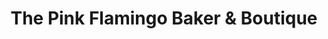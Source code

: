 ---
title: "The Pink Flamingo Baker & Boutique"
url: /bayfield/the-pink-flamingo-baker-and-boutique/
shop: bakery
---